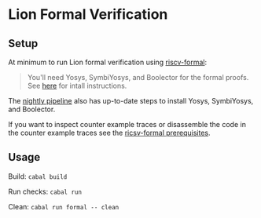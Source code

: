# Lion Formal Verification

## Setup
At minimum to run Lion formal verification using [riscv-formal](https://github.com/standardsemiconductor/riscv-formal):
> You'll need Yosys, SymbiYosys, and Boolector for the formal proofs.
> See [here](https://symbiyosys.readthedocs.io/en/latest/install.html)
> for intall instructions.

The [nightly pipeline](https://github.com/standardsemiconductor/lion/blob/main/.github/workflows/haskell.yml)
also has up-to-date steps to install Yosys, SymbiYosys,
and Boolector.

If you want to inspect counter example traces or disassemble the code in the
counter example traces see the [ricsv-formal prerequisites](https://github.com/standardsemiconductor/riscv-formal/blob/lion/docs/quickstart.md#prerequisites).

## Usage
Build:      `cabal build`

Run checks: `cabal run`

Clean:      `cabal run formal -- clean`

